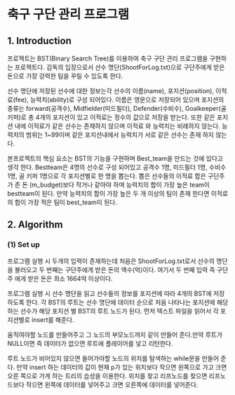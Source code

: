 축구 구단 관리 프로그램
=============

## 1. Introduction
  프로젝트는 BST(Binary Search Tree)를 이용하여 축구 구단 관리 프로그램을 구현하
  는 프로젝트다. 감독의 입장으로서 선수 명단(ShootForLog.txt)으로 구단주에게 받은
  돈으로 가장 강력한 팀을 꾸릴 수 있도록 한다.

  선수 명단에 저장된 선수에 대한 정보는각 선수의 이름(name), 포지션(position), 이적료(fee), 능력치(ability)로 구성 되어있다. 
  이름은 영문으로 저장되어 있으며 포지션의 종류는 forward(공격수), Midfielder(미드필더),
  Defender(수비수), Goalkeeper(골키퍼)로 총 4개의 포지션이 있고 이적료는 정수의 값으로
  저장을 받는다. 또한 같은 포지션 내에 이적료가 같은 선수는 존재하지 않으며 이적료
  와 능력치는 비례하지 않는다. 능력치의 범위는 1~99이며 같은 포지션내에서 능력치가
  서로 같은 선수는 존재 하지 않는다.

본프로젝트의 핵심 요소는 BST의 기능을 구현하며 Best_team을 만드는 것에 있다고 생각
한다. Bestteam은 4명의 선수로 구성 되어있고 공격수 1명, 미드필더 1명, 수비수 1명, 골
키퍼 1명으로 각 포지션별로 한 명을 뽑는다. 뽑은 선수들의 이적료 합은 구단주가 준 돈
(m_budget)보다 작거나 같아야 하며 능력치의 합이 가장 높은 team이 bestteam이 된다.
만약 능력치의 합이 가장 높은 두 개 이상의 팀이 존재 한다면 이적료의 합이 가장 적은
팀이 best_team이 된다.

## 2. Algorithm

### (1) Set up
프로그램 실행 시 두개의 입력이 존재하는데 처음은 ShootForLog.txt로서 선수의 명단을
불러오고 두 번째는 구단주에게 받은 돈의 액수(억)이다. 여기서 두 번째 입력 즉 구단주
에게 받은 돈은 최소 1664억 이상이다.

프로그램 실행 시 선수 명단을 읽고 선수들의 정보를 포지션에 따라 4개의 BST에 저장
하도록 한다. 각 BST의 루트는 선수 명단에 데이터 순으로 처음 나타나는 포지션에 해당
하는 선수가 해당 포지션 별 BST의 루트 노드가 된다.
먼저 텍스트 파일을 읽어서 각 포지션별로 insert를 해준다.

움직여야할 노드를 만들어주고 그 노드의 부모노드까지 같이
만들어 준다.만약 루트가 NULL이면 즉 데이터가 없으면 루트에 플레이어를 넣고 리턴한다.

루트 노드가 비어있지 않으면 들어가야할 노드의 위치를 탐색하는 while문을 만들어 준다.
만약 insert 하는 데이터의 값이 현재 p가 있는 위치보다 작으면 왼쪽으로 가고 크면 오른
쪽으로 가게 하는 트리의 습성을 이용한다. 위치를 찾고 리프노드를 찾으면 리프노드보다
작으면 왼쪽에 데이터를 넣어주고 크면 오른쪽에 데이터를 넣어준다.































